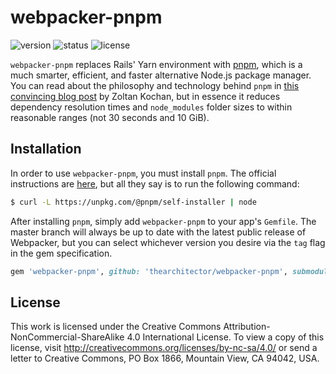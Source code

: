 # webpacker-pnpm

![version](https://img.shields.io/gem/v/webpacker-pnpm.svg?label=version&style=flat-square)
![status](https://img.shields.io/travis/thearchitector/webpacker-pnpm?style=flat-square)
![license](https://img.shields.io/badge/license-CC--BY--NC--SA--4.0-green?style=flat-square)

`webpacker-pnpm` replaces Rails' Yarn environment with [pnpm](https://pnpm.js.org/), which is a much smarter, efficient, and faster alternative Node.js package manager. You can read about the philosophy and technology behind `pnpm` in [this convincing blog post](https://www.kochan.io/nodejs/why-should-we-use-pnpm.html) by Zoltan Kochan, but in essence it reduces dependency resolution times and `node_modules` folder sizes to within reasonable ranges (not 30 seconds and 10 GiB).

## Installation

In order to use `webpacker-pnpm`, you must install `pnpm`. The official instructions are [here](https://pnpm.js.org/en/installation), but all they say is to run the following command:

```sh
$ curl -L https://unpkg.com/@pnpm/self-installer | node
```

After installing `pnpm`, simply add `webpacker-pnpm` to your app's `Gemfile`. The master branch will always be up to date with the latest public release of Webpacker,
but you can select whichever version you desire via the `tag` flag in the gem specification.

```ruby
gem 'webpacker-pnpm', github: 'thearchitector/webpacker-pnpm', submodules: true
```

## License

This work is licensed under the Creative Commons Attribution-NonCommercial-ShareAlike 4.0 International License. To view a copy of this license, visit <http://creativecommons.org/licenses/by-nc-sa/4.0/> or send a letter to Creative Commons, PO Box 1866, Mountain View, CA 94042, USA.
